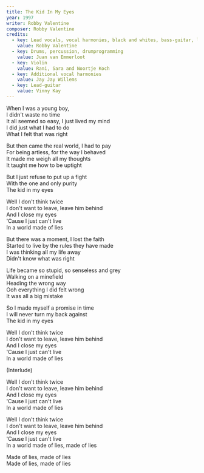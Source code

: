 ```yaml
---
title: The Kid In My Eyes
year: 1997
writer: Robby Valentine
composer: Robby Valentine
credits:
  - key: Lead vocals, vocal harmonies, black and whites, bass-guitar, lead, harmonic, acoustic and rhythm guitars, vocoder, drum programming and other noises.
    value: Robby Valentine
  - key: Drums, percussion, drumprogramming
    value: Juan van Emmerloot
  - key: Violin
    value: Rani, Sara and Noortje Koch
  - key: Additional vocal harmonies
    value: Jay Jay Willems
  - key: Lead-guitar
    value: Vinny Kay
---
```



<p>When I was a young boy,<br />
I didn't waste no time<br />
It all seemed so easy, I just lived my mind<br />
I did just what I had to do<br />
What I felt that was right</p>

<p>But then came the real world, I had to pay<br />
For being artless, for the way I behaved<br />
It made me weigh all my thoughts<br />
It taught me how to be uptight</p>

<p>But I just refuse to put up a fight<br />
With the one and only purity<br />
The kid in my eyes</p>

<p>Well I don't think twice<br />
I don't want to leave, leave him behind<br />
And I close my eyes<br />
'Cause I just can't live<br />
In a world made of lies</p>

<p>But there was a moment, I lost the faith<br />
Started to live by the rules they have made<br />
I was thinking all my life away<br />
Didn't know what was right</p>

<p>Life became so stupid, so senseless and grey<br />
Walking on a minefield<br />
Heading the wrong way<br />
Ooh everything I did felt wrong<br />
It was all a big mistake</p>

<p>So I made myself a promise in time<br />
I will never turn my back against<br />
The kid in my eyes</p>

<p>Well I don't think twice<br />
I don't want to leave, leave him behind<br />
And I close my eyes<br />
'Cause I just can't live<br />
In a world made of lies</p>

<p>(Interlude)</p>

<p>Well I don't think twice<br />
I don't want to leave, leave him behind<br />
And I close my eyes<br />
'Cause I just can't live<br />
In a world made of lies</p>

<p>Well I don't think twice<br />
I don't want to leave, leave him behind<br />
And I close my eyes<br />
'Cause I just can't live<br />
In a world made of lies, made of lies</p>

<p>Made of lies, made of lies<br />
Made of lies, made of lies</p>